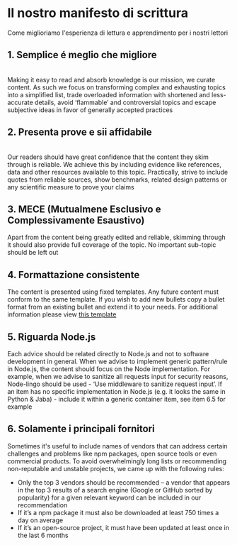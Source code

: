 # Il nostro manifesto di scrittura

Come miglioriamo l'esperienza di lettura e apprendimento per i nostri lettori 

## 1. Semplice é meglio che migliore

<br/>
Making it easy to read and absorb knowledge is our mission, we curate content. As such we focus on transforming complex and exhausting topics into a simplified list, trade overloaded information with shortened and less-accurate details, avoid ‘flammable’ and controversial topics and escape subjective ideas in favor of generally accepted practices

<br/>

## 2. Presenta prove e sii affidabile

<br/>
Our readers should have great confidence that the content they skim through is reliable. We achieve this by including evidence like references, data and other resources available to this topic. Practically, strive to include quotes from reliable sources, show benchmarks, related design patterns or any scientific measure to prove your claims


## 3. MECE (Mutualmene Esclusivo e Complessivamente Esaustivo)
Apart from the content being greatly edited and reliable, skimming through it should also provide full coverage of the topic. No important sub-topic should be left out

## 4. Formattazione consistente
The content is presented using fixed templates. Any future content must conform to the same template. If you wish to add new bullets copy a bullet format from an existing bullet and extend it to your needs. For additional information please view [this template](https://github.com/i0natan/nodebestpractices/blob/master/sections/template.md)

## 5. Riguarda Node.js
Each advice should be related directly to Node.js and not to software development in general. When we advise to implement generic pattern/rule in Node.js, the content should focus on the Node implementation. For example, when we advise to sanitize all requests input for security reasons, Node-lingo should be used - ‘Use middleware to sanitize request input’. If an item has no specific implementation in Node.js (e.g. it looks the same in Python & Jaba) - include it within a generic container item, see item 6.5 for example

## 6. Solamente i principali fornitori
Sometimes it's useful to include names of vendors that can address certain challenges and problems like npm packages, open source tools or even commercial products. To avoid overwhelmingly long lists or recommending non-reputable and unstable projects, we came up with the following rules:

-	Only the top 3 vendors should be recommended – a vendor that appears in the top 3 results of a search engine (Google or GitHub sorted by popularity) for a given relevant keyword can be included in our recommendation
-	If it’s a npm package it must also be downloaded at least 750 times a day on average
-	If it’s an open-source project, it must have been updated at least once in the last 6 months
